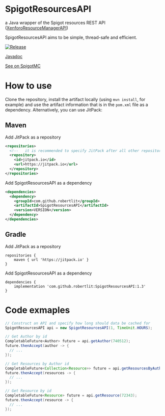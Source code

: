 # SpigotResourcesAPI
a Java wrapper of the Spigot resources REST API ([XenforoResourceManagerAPI](https://github.com/SpigotMC/XenforoResourceManagerAPI))

SpigotResourcesAPI aims to be simple, thread-safe and efficient.

[![Release](https://jitpack.io/v/robertlit/SpigotResourcesAPI.svg)](https://jitpack.io/#robertlit/SpigotResourcesAPI)

[Javadoc](https://jitpack.io/com/github/robertlit/SpigotResourcesAPI/latest/javadoc/)

[See on SpigotMC](https://www.spigotmc.org/threads/spigotresourcesapi-get-information-about-resources-and-authors.447967/)



# How to use
Clone the repository, install the artifact locally (using ```mvn install```, for example)
and use the artifact information that is in the ```pom.xml``` file as a dependency.
Alternatively, you can use JitPack:

## Maven
Add JitPack as a repository
``` xml
<repositories>
  <!--   it is recommended to specify JitPack after all other repositories   -->
  <repository>
    <id>jitpack.io</id>
    <url>https://jitpack.io</url>
  </repository>
</repositories>
```
Add SpigotResourcesAPI as a dependency
``` xml
<dependencies>
  <dependency>
    <groupId>com.github.robertlit</groupId>
    <artifactId>SpigotResourcesAPI</artifactId>
    <version>VERSION</version>
  </dependency>
</dependencies>
```

## Gradle
Add JitPack as a repository
```
repositories {
    maven { url 'https://jitpack.io' }
}
```
Add SpigotResourcesAPI as a dependency
```
dependencies {
    implementation 'com.github.robertlit:SpigotResourcesAPI:1.3'
}
```

# Code exmaples
``` Java
// Construct an API and specify how long should data be cached for
SpigotResourcesAPI api = new SpigotResourcesAPI(1, TimeUnit.HOURS);

// Get Author by id
CompletableFuture<Author> future = api.getAuthor(740512);
future.thenAccept(author -> {
  // ...
});

// Get Resources by Author id
CompletableFuture<Collection<Resource>> future = api.getResourcesByAuthor(740512);
future.thenAccept(resources -> {
  // ...
});

// Get Resource by id
CompletableFuture<Resource> future = api.getResource(72343);
future.thenAccept(resource -> {
  // ...
});
```
